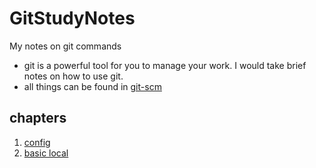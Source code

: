 # GitStudyNotes
My notes on git commands

- git is a powerful tool for you to manage your work. I would take brief notes on how to use git.
- all things can be found in [git-scm](https://git-scm.com/book/zh/v2)

## chapters
1. [config](chapter_1_config.md)
2. [basic local](chapter_2_basics.md)
